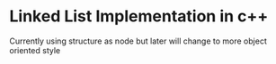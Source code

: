# Linked List Implementation in c++

Currently using structure as node but later will change to more object oriented style
